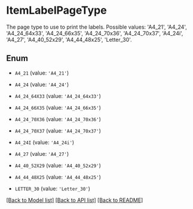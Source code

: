 # ItemLabelPageType

The page type to use to print the labels. Possible values: 'A4_21', 'A4_24', 'A4_24_64x33', 'A4_24_66x35', 'A4_24_70x36', 'A4_24_70x37', 'A4_24i', 'A4_27', 'A4_40_52x29', 'A4_44_48x25', 'Letter_30'.

## Enum

* `A4_21` (value: `'A4_21'`)

* `A4_24` (value: `'A4_24'`)

* `A4_24_64X33` (value: `'A4_24_64x33'`)

* `A4_24_66X35` (value: `'A4_24_66x35'`)

* `A4_24_70X36` (value: `'A4_24_70x36'`)

* `A4_24_70X37` (value: `'A4_24_70x37'`)

* `A4_24I` (value: `'A4_24i'`)

* `A4_27` (value: `'A4_27'`)

* `A4_40_52X29` (value: `'A4_40_52x29'`)

* `A4_44_48X25` (value: `'A4_44_48x25'`)

* `LETTER_30` (value: `'Letter_30'`)

[[Back to Model list]](../README.md#documentation-for-models) [[Back to API list]](../README.md#documentation-for-api-endpoints) [[Back to README]](../README.md)


